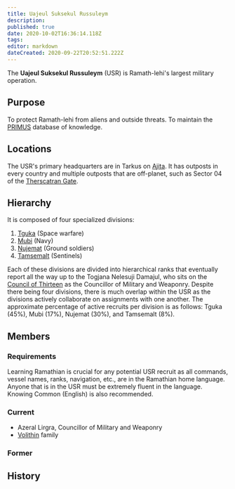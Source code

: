 ```yaml
---
title: Uajeul Suksekul Russuleym
description: 
published: true
date: 2020-10-02T16:36:14.118Z
tags: 
editor: markdown
dateCreated: 2020-09-22T20:52:51.222Z
---
```


The **Uajeul Suksekul Russuleym** (USR) is Ramath-lehi's largest military operation.

## Purpose

To protect Ramath-lehi from aliens and outside threats. To maintain the [PRIMUS](/technologies/primus) database of knowledge.

## Locations

The USR's primary headquarters are in Tarkus on [Ajita](/countries/ajita). It has outposts in every country and multiple outposts that are off-planet, such as Sector 04 of the [Therscatran Gate](/countries/therscatran-gate).

## Hierarchy

It is composed of four specialized divisions:

1. [Tguka](/groups/military-tguka) (Space warfare)
2. [Mubi](/groups/military-mubi) (Navy)
3. [Nujemat](/groups/military-nujemat) (Ground soldiers)
4. [Tamsemalt](/groups/military-tamsemalt) (Sentinels)

Each of these divisions are divided into hierarchical ranks that eventually report all the way up to the Togjana Nelesuji Damajul, who sits on the [Council of Thirteen](/groups/council-of-thirteen) as the Councillor of Military and Weaponry. Despite there being four divisions, there is much overlap within the USR as the divisions actively collaborate on assignments with one another. The approximate percentage of active recruits per division is as follows: Tguka (45%), Mubi (17%), Nujemat (30%), and Tamsemalt (8%).

## Members

### Requirements

Learning Ramathian is crucial for any potential USR recruit as all commands, vessel names, ranks, navigation, etc., are in the Ramathian home language. Anyone that is in the USR must be extremely fluent in the language. Knowing Common (English) is also recommended.

### Current

- Azeral Lirgra, Councillor of Military and Weaponry
- [Volithin](/genealogy/volithin) family

### Former

## History